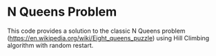 # N Queens Problem

This code provides a solution to the classic N Queens problem (https://en.wikipedia.org/wiki/Eight_queens_puzzle) using Hill Climbing algorithm with random restart.   